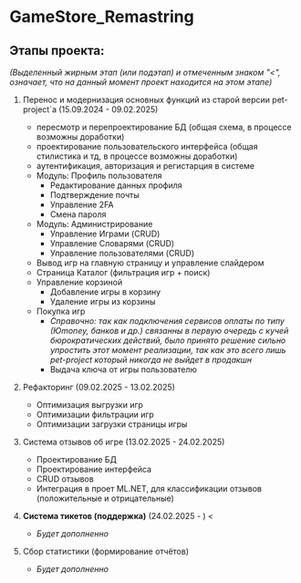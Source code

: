 # GameStore_Remastring
## Этапы проекта:
*(Выделенный жирным этап (или подэтап) и отмеченным знаком "<", означает, что на данный момент проект находится на этом этапе)*
1. Перенос и модернизация основных функций из старой версии pet-project`а  (15.09.2024 - 09.02.2025)
    
   - пересмотр и перепроектирование БД (общая схема, в процессе возможны доработки)
   - проектирование пользовательского интерфейса (общая стилистика и тд, в процессе возможны доработки)
   - аутентификация, авторизация и регистарция в системе
   - Модуль: Профиль пользователя
     - Редактирование данных профиля
     - Подтверждение почты
     - Управление 2FA
     - Смена пароля
   - Модуль: Администрирование
     - Управление Играми (CRUD)
     - Управление Словарями (CRUD)
     - Управление пользователями (CRUD)
   - Вывод игр на главную страницу и управление слайдером
   - Страница Каталог (фильтрация игр + поиск)
   - Управление корзиной
     - Добавление игры в корзину
     - Удаление игры из корзины
   - Покупка игр
     - *Справочно: так как подключения сервисов оплаты по типу (Юmoney, банков и др.) связанны в первую очередь с кучей бюрократических действий, было принято решение сильно упростить этот момент реализации, так как это всего лишь pet-project который никогда не выйдет в продакшн*
     - Выдача ключа от игры пользователю
2.  Рефакторинг  (09.02.2025 - 13.02.2025) 
     - Оптимизация выгрузки игр
     - Оптимизации фильтрации игр
     - Оптимизации загрузки страницы игры
       
3. Система отзывов об игре (13.02.2025 - 24.02.2025)
   - Проектирование БД
   - Проектирование интерфейса
   - CRUD отзывов
   - Интеграция в проет ML.NET, для классификации отзывов (положительные и отрицательные)

4. **Система тикетов (поддержка)** (24.02.2025 - ) <
   - *Будет дополненно*

5. Сбор статистики (формирование отчётов)
   - *Будет дополненно*
